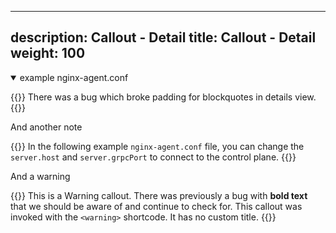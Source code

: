 
---
description: Callout - Detail
title: Callout - Detail
weight: 100
---


<details open>
    <summary>example nginx-agent.conf</summary>

{{<note>}}
There was a bug which broke padding for blockquotes in details view.
{{</note>}}

And another note

{{<note>}}
In the following example `nginx-agent.conf` file, you can change the `server.host` and `server.grpcPort` to connect to the control plane.
{{</note>}}

And a warning

{{<warning>}}
This is a Warning callout. There was previously a bug with **bold text** that we should be aware of and continue to check for. This callout was invoked with the `<warning>` shortcode. It has no custom title.
{{</warning>}}